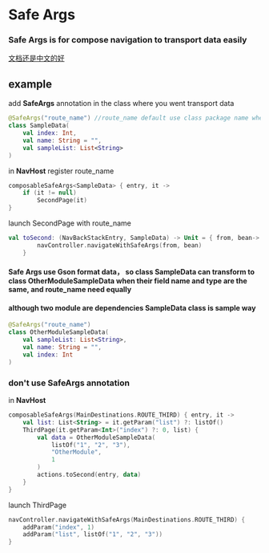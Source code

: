 # Safe Args 
### Safe Args is for compose navigation to transport data easily </p>

[文档还是中文的好](README_CN.MD)

## example

add **SafeArgs** annotation in the class where you went transport data 
```kotlin 
@SafeArgs("route_name") //route_name default use class package name when is empty
class SampleData(
    val index: Int,
    val name: String = "",
    val sampleList: List<String>
)
```
in **NavHost** register route_name
```kotlin 
composableSafeArgs<SampleData> { entry, it ->
    if (it != null)
        SecondPage(it)
}
```
launch SecondPage with route_name
```kotlin
val toSecond: (NavBackStackEntry, SampleData) -> Unit = { from, bean->
        navController.navigateWithSafeArgs(from, bean)
    }
```
#### Safe Args use Gson format data， so class SampleData can transform to class OtherModuleSampleData when their field name and type are the same, and route_name need equally
#### although two module are dependencies SampleData class is sample way
```kotlin
@SafeArgs("route_name")
class OtherModuleSampleData(
    val sampleList: List<String>,
    val name: String = "",
    val index: Int
)
```

### don't use **SafeArgs** annotation

in **NavHost** 
```kotlin 
composableSafeArgs(MainDestinations.ROUTE_THIRD) { entry, it ->
    val list: List<String> = it.getParam("list") ?: listOf()
    ThirdPage(it.getParam<Int>("index") ?: 0, list) {
        val data = OtherModuleSampleData(
            listOf("1", "2", "3"),
            "OtherModule",
            1
        )
        actions.toSecond(entry, data)
    }
}
```
launch ThirdPage
```kotlin
navController.navigateWithSafeArgs(MainDestinations.ROUTE_THIRD) {
    addParam("index", 1)
    addParam("list", listOf("1", "2", "3"))
}
```
